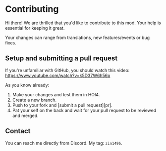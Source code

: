 # Contributing
Hi there! We are thrilled that you'd like to contribute to this mod. Your help is essential for keeping it great. 

Your changes can range from translations, new features/events or bug fixes.
## Setup and submitting a pull request
If you're unfamiliar with GitHub, you should watch this video: https://www.youtube.com/watch?v=k5D37W6h56o

As you know already:
1. Make your changes and test them in HOI4.
1. Create a new branch.
1. Push to your fork and [submit a pull request][pr].
1. Pat your self on the back and wait for your pull request to be reviewed and merged.
## Contact
You can reach me directly from Discord. My tag: `zin1496`.
